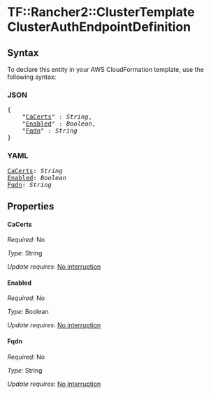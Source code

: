 # TF::Rancher2::ClusterTemplate ClusterAuthEndpointDefinition

## Syntax

To declare this entity in your AWS CloudFormation template, use the following syntax:

### JSON

<pre>
{
    "<a href="#cacerts" title="CaCerts">CaCerts</a>" : <i>String</i>,
    "<a href="#enabled" title="Enabled">Enabled</a>" : <i>Boolean</i>,
    "<a href="#fqdn" title="Fqdn">Fqdn</a>" : <i>String</i>
}
</pre>

### YAML

<pre>
<a href="#cacerts" title="CaCerts">CaCerts</a>: <i>String</i>
<a href="#enabled" title="Enabled">Enabled</a>: <i>Boolean</i>
<a href="#fqdn" title="Fqdn">Fqdn</a>: <i>String</i>
</pre>

## Properties

#### CaCerts

_Required_: No

_Type_: String

_Update requires_: [No interruption](https://docs.aws.amazon.com/AWSCloudFormation/latest/UserGuide/using-cfn-updating-stacks-update-behaviors.html#update-no-interrupt)

#### Enabled

_Required_: No

_Type_: Boolean

_Update requires_: [No interruption](https://docs.aws.amazon.com/AWSCloudFormation/latest/UserGuide/using-cfn-updating-stacks-update-behaviors.html#update-no-interrupt)

#### Fqdn

_Required_: No

_Type_: String

_Update requires_: [No interruption](https://docs.aws.amazon.com/AWSCloudFormation/latest/UserGuide/using-cfn-updating-stacks-update-behaviors.html#update-no-interrupt)

